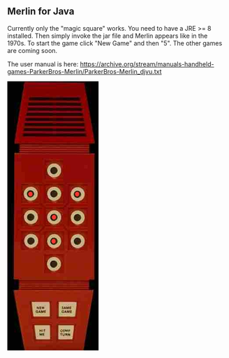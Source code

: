 Merlin for Java
-
Currently only the "magic square" works.
You need to have a JRE >= 8 installed.
Then simply invoke the jar file and Merlin appears like in the 1970s.
To start the game click "New Game" and then "5".
The other games are coming soon.  

The user manual is here: https://archive.org/stream/manuals-handheld-games-ParkerBros-Merlin/ParkerBros-Merlin_djvu.txt



<img src="screenshot.jpg">